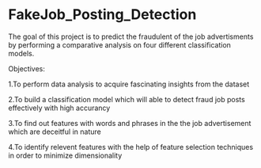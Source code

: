 # FakeJob_Posting_Detection
The goal of this project is to predict the fraudulent of the job advertisments by performing a comparative analysis on four different classification models.

Objectives:

1.To perform data analysis to acquire fascinating insights from the dataset

2.To build a classification model which will able to detect fraud job posts effectively with high accurancy

3.To find out features with words and phrases in the the job advertisement which are deceitful in nature

4.To identify relevent features with the help of feature selection techniques in order to minimize dimensionality

